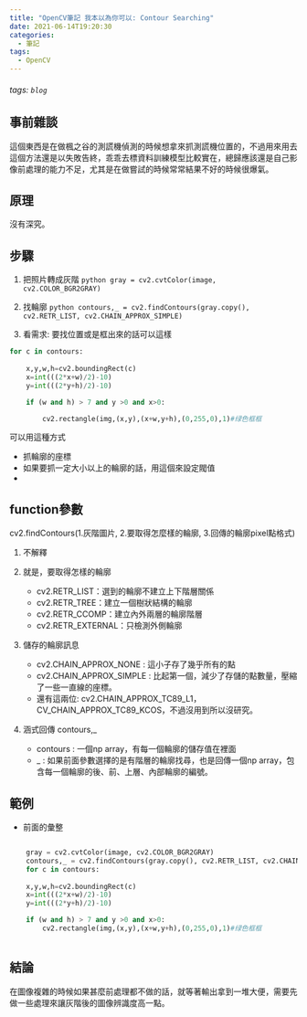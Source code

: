 ```yaml
---
title: "OpenCV筆記 我本以為你可以: Contour Searching"
date: 2021-06-14T19:20:30
categories:
  - 筆記
tags:
  - OpenCV
---
```

###### tags: `blog`
 
## 事前雜談 
這個東西是在做楓之谷的測謊機偵測的時候想拿來抓測謊機位置的，不過用來用去這個方法還是以失敗告終，乖乖去標資料訓練模型比較實在，總歸應該還是自己影像前處理的能力不足，尤其是在做嘗試的時候常常結果不好的時候很爆氣。


## 原理

沒有深究。

## 步驟

1. 把照片轉成灰階
    `python
    gray = cv2.cvtColor(image, cv2.COLOR_BGR2GRAY)
    `

2. 找輪廓
     `python
     contours,_ = cv2.findContours(gray.copy(), cv2.RETR_LIST, cv2.CHAIN_APPROX_SIMPLE)
     `
 
3. 看需求: 要找位置或是框出來的話可以這樣
```python
for c in contours:
            
    x,y,w,h=cv2.boundingRect(c)
    x=int(((2*x+w)/2)-10)
    y=int(((2*y+h)/2)-10)

    if (w and h) > 7 and y >0 and x>0: 

        cv2.rectangle(img,(x,y),(x+w,y+h),(0,255,0),1)#绿色框框
```
可以用這種方式
- 抓輪廓的座標
- 如果要抓一定大小以上的輪廓的話，用這個來設定閥值
- 
## function參數

cv2.findContours(1.灰階圖片, 2.要取得怎麼樣的輪廓, 3.回傳的輪廓pixel點格式)

1. 不解釋

2. 就是，要取得怎樣的輪廓
    -    cv2.RETR_LIST：選到的輪廓不建立上下階層關係
    -    cv2.RETR_TREE：建立一個樹狀結構的輪廓
    -    cv2.RETR_CCOMP：建立內外兩層的輪廓階層
    -    cv2.RETR_EXTERNAL：只檢測外側輪廓


3. 儲存的輪廓訊息
    -    cv2.CHAIN_APPROX_NONE : 這小子存了幾乎所有的點
    -    cv2.CHAIN_APPROX_SIMPLE : 比起第一個，減少了存儲的點數量，壓縮了一些一直線的座標。
    -    還有這兩位: cv2.CHAIN_APPROX_TC89_L1，CV_CHAIN_APPROX_TC89_KCOS，不過沒用到所以沒研究。

4. 涵式回傳 contours,_
    - contours : 一個np array，有每一個輪廓的儲存值在裡面
    -  _ : 如果前面參數選擇的是有階層的輪廓找尋，也是回傳一個np array，包含每一個輪廓的後、前、上層、內部輪廓的編號。

    
## 範例

- 前面的彙整
```python

    gray = cv2.cvtColor(image, cv2.COLOR_BGR2GRAY)
    contours,_ = cv2.findContours(gray.copy(), cv2.RETR_LIST, cv2.CHAIN_APPROX_SIMPLE)
    for c in contours:
            
    x,y,w,h=cv2.boundingRect(c)
    x=int(((2*x+w)/2)-10)
    y=int(((2*y+h)/2)-10)

    if (w and h) > 7 and y >0 and x>0: 
        cv2.rectangle(img,(x,y),(x+w,y+h),(0,255,0),1)#绿色框框
        
```

## 結論

在圖像複雜的時候如果甚麼前處理都不做的話，就等著輸出拿到一堆大便，需要先做一些處理來讓灰階後的圖像辨識度高一點。



